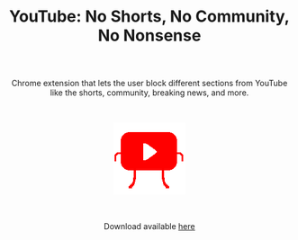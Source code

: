 <h1><p align="center">YouTube: No Shorts, No Community, No Nonsense </p></h1>

&nbsp;

<p align="center">
Chrome extension that lets the user block different sections from YouTube like the shorts, community, breaking news, and more.
</p>

&nbsp;

<p align="center">
  <img src="./dsc128.png" />
</p>

&nbsp;

<p align="center">
Download available <a href="https://chrome.google.com/webstore/detail/youtube-no-shorts-no-comm/ailbpknjjkdokgecbhhdcmgponjnkaon">here</a>
</p>